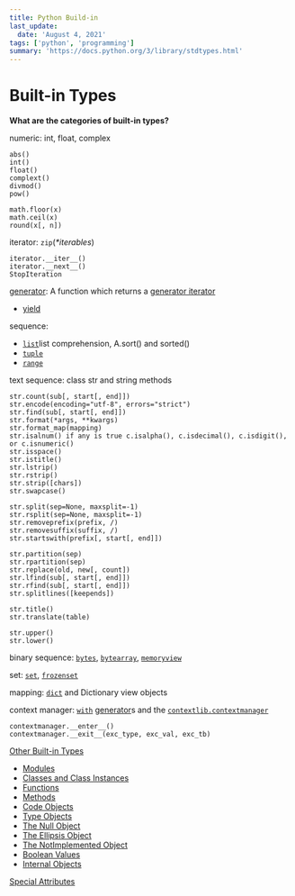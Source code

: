 ```yaml
---
title: Python Build-in
last_update:
  date: 'August 4, 2021'
tags: ['python', 'programming']
summary: 'https://docs.python.org/3/library/stdtypes.html'
---
```


# Built-in Types

**What are the categories of built-in types?**  

numeric: int, float, complex

```text
abs()
int()
float()
complext()
divmod()
pow()

math.floor(x)
math.ceil(x)
round(x[, n])
```

iterator: `zip`\(_\*iterables_\)

```text
iterator.__iter__()
iterator.__next__()
StopIteration
```

[generator](https://docs.python.org/3/glossary.html#term-generator): A function which returns a [generator iterator](https://docs.python.org/3/glossary.html#term-generator-iterator)

* [yield](https://docs.python.org/3/reference/expressions.html#yieldexpr)

sequence:

* [`list`](https://docs.python.org/3/library/stdtypes.html#list)list comprehension, A.sort\(\) and sorted\(\)
* [`tuple`](https://docs.python.org/3/library/stdtypes.html#tuple)
* [`range`](https://docs.python.org/3/library/stdtypes.html#range)

text sequence: class str and string methods

```text
str.count(sub[, start[, end]])
str.encode(encoding="utf-8", errors="strict")
str.find(sub[, start[, end]])
str.format(*args, **kwargs)
str.format_map(mapping)
str.isalnum() if any is true c.isalpha(), c.isdecimal(), c.isdigit(), or c.isnumeric()
str.isspace()
str.istitle()
str.lstrip()
str.rstrip()
str.strip([chars])
str.swapcase()

str.split(sep=None, maxsplit=-1)
str.rsplit(sep=None, maxsplit=-1)
str.removeprefix(prefix, /)
str.removesuffix(suffix, /)
str.startswith(prefix[, start[, end]])

str.partition(sep)
str.rpartition(sep)
str.replace(old, new[, count])
str.lfind(sub[, start[, end]])
str.rfind(sub[, start[, end]])
str.splitlines([keepends])

str.title()
str.translate(table)

str.upper()
str.lower()
```

binary sequence: [`bytes`](https://docs.python.org/3/library/stdtypes.html#bytes), [`bytearray`](https://docs.python.org/3/library/stdtypes.html#bytearray), [`memoryview`](https://docs.python.org/3/library/stdtypes.html#memoryview)

set: [`set`](https://docs.python.org/3/library/stdtypes.html#set), [`frozenset`](https://docs.python.org/3/library/stdtypes.html#frozenset)

mapping: [`dict`](https://docs.python.org/3/library/stdtypes.html#dict) and Dictionary view objects

context manager: [`with`](https://docs.python.org/3/reference/compound_stmts.html#with) [generator](https://docs.python.org/3/glossary.html#term-generator)s and the [`contextlib.contextmanager`](https://docs.python.org/3/library/contextlib.html#contextlib.contextmanager)

```text
contextmanager.__enter__()
contextmanager.__exit__(exc_type, exc_val, exc_tb)
```

[Other Built-in Types](https://docs.python.org/3/library/stdtypes.html#other-built-in-types)

* [Modules](https://docs.python.org/3/library/stdtypes.html#modules)
* [Classes and Class Instances](https://docs.python.org/3/library/stdtypes.html#classes-and-class-instances)
* [Functions](https://docs.python.org/3/library/stdtypes.html#functions)
* [Methods](https://docs.python.org/3/library/stdtypes.html#methods)
* [Code Objects](https://docs.python.org/3/library/stdtypes.html#code-objects)
* [Type Objects](https://docs.python.org/3/library/stdtypes.html#type-objects)
* [The Null Object](https://docs.python.org/3/library/stdtypes.html#the-null-object)
* [The Ellipsis Object](https://docs.python.org/3/library/stdtypes.html#the-ellipsis-object)
* [The NotImplemented Object](https://docs.python.org/3/library/stdtypes.html#the-notimplemented-object)
* [Boolean Values](https://docs.python.org/3/library/stdtypes.html#boolean-values)
* [Internal Objects](https://docs.python.org/3/library/stdtypes.html#internal-objects)

[Special Attributes](https://docs.python.org/3/library/stdtypes.html#special-attributes)
